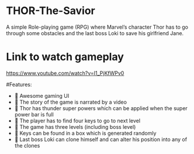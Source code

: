 # THOR-The-Savior
<p>
A simple Role-playing game (RPG) where Marvel’s character Thor has to go through some obstacles and the last boss Loki to save his girlfriend Jane.
</p>

# Link to watch **gameplay**
 https://www.youtube.com/watch?v=I1_PjKfWPv0
 
 #Features:
 
 - 	Awesome gaming UI
 - 	The story of the game is narrated by a video
 - 	Thor has thunder super powers which can be applied when the super power bar is full 
 - 	The player has to find four keys to go to next level
 - 	The game has three levels (including boss level)
 - 	Keys can be found in a box which is generated randomly 
 - 	Last boss Loki can clone himself and can alter his position into any of the clones

